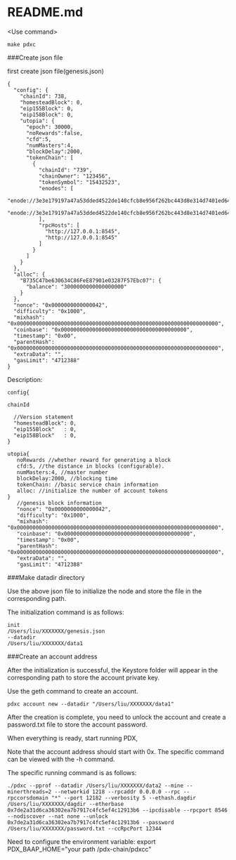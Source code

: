 # README.md

\<Use command\><br /> 

```
make pdxc
```

###Create json file

first create json file(genesis.json)

```
{
  "config": {
    "chainId": 738,
    "homesteadBlock": 0,
    "eip155Block": 0,
    "eip158Block": 0,
    "utopia": {
      "epoch": 30000,
      "noRewards":false,
      "cfd":5,
      "numMasters":4,
      "blockDelay":2000,
      "tokenChain": [
        {
          "chainId": "739",
          "chainOwner": "123456",
          "tokenSymbol": "15432523",
          "enodes": [
            "enode://3e3e179197a47a53dded4522de140cfcb8e956f262bc443d8e314d7401ed64c4a8e8c08839eb58a640a4f3e7593d791b34b8e0992a2ed66f1995fcbc98aae8a6@http://192.168.1.229:12181",
            "enode://3e3e179197a47a53dded4522de140cfcb8e956f262bc443d8e314d7401ed64c4a8e8c08839eb58a640a4f3e7593d791b34b8e0992a2ed66f1995fcbc98aae8a6@http://192.168.1.228:12181"
          ],
          "rpcHosts": [
            "http://127.0.0.1:8545",
            "http://127.0.0.1:8545"
          ]
        }
      ]
    }
  },
  "alloc": {
    "B735C47be630634C86FeE87901e03287F57Ebc07": {
      "balance": "3000000000000000000"
    }
  },
  "nonce": "0x0000000000000042",
  "difficulty": "0x1000",
  "mixhash": "0x0000000000000000000000000000000000000000000000000000000000000000",
  "coinbase": "0x0000000000000000000000000000000000000000",
  "timestamp": "0x00",
  "parentHash": "0x0000000000000000000000000000000000000000000000000000000000000000",
  "extraData": "",
  "gasLimit": "4712388"
}

```
Description:

```
config{

chainId

  //Version statement
  "homesteadBlock": 0,
  "eip155Block"   : 0,
  "eip158Block"   : 0,
}

utopia{
   noRewards //whether reward for generating a block
   cfd:5, //the distance in blocks (configurable).
   numMasters:4, //master number
   blockDelay:2000, //blocking time
   tokenChain: //basic service chain information
   alloc: //initialize the number of account tokens
}
   //genesis block information
   "nonce": "0x0000000000000042",
   "difficulty": "0x1000",
   "mixhash": "0x0000000000000000000000000000000000000000000000000000000000000000",
   "coinbase": "0x0000000000000000000000000000000000000000",
   "timestamp": "0x00",
   "parentHash": "0x0000000000000000000000000000000000000000000000000000000000000000",
   "extraData": "",
   "gasLimit": "4712388"

```

###Make datadir directory
 
Use the above json file to initialize the node and store the file in the corresponding path.

The initialization command is as follows:

```
init
/Users/liu/XXXXXXX/genesis.json
--datadir
/Users/liu/XXXXXXX/data1
```

###Create an account address
 
After the initialization is successful, the Keystore folder will appear in the corresponding path to store the account private key. 

Use the geth command to create an account.

```
pdxc account new --datadir "/Users/liu/XXXXXXX/data1"
```

After the creation is complete, you need to unlock the account and create a password.txt file to store the account password.

When everything is ready, start running PDX,

Note that the account address should start with 0x. The specific command can be viewed with the -h command.

The specific running command is as follows:

```
./pdxc --pprof --datadir /Users/liu/XXXXXXX/data2 --mine --minerthreads=2 --networkid 1218 --rpcaddr 0.0.0.0 --rpc --rpccorsdomain "*" --port 12182 --verbosity 5 --ethash.dagdir /Users/liu/XXXXXXX/dagdir --etherbase 0x7de2a31d6ca36302ea7b7917c4fc5ef4c12913b6 --ipcdisable --rpcport 8546  --nodiscover --nat none --unlock 0x7de2a31d6ca36302ea7b7917c4fc5ef4c12913b6 --password /Users/liu/XXXXXXX/password.txt --ccRpcPort 12344

```
Need to configure the environment variable: export PDX_BAAP_HOME="your path /pdx-chain/pdxcc"



